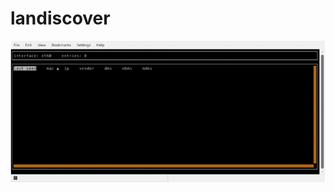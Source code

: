 
# landiscover

![](readme_assets/animated.gif)

<!-- // refs
// https://github.com/google/gopacket/blob/master/examples/arpscan/arpscan.go
// https://github.com/google/gopacket/issues/432
// https://github.com/timest/goscan/
// http://blog.davidvassallo.me/2016/11/03/simple-dns-sniffer-in-golang/

// refs
// https://github.com/google/gopacket/blob/master/layers/dns.go
// https://github.com/google/gopacket/blob/master/layers/ntp.go
// https://github.com/wireshark/wireshark/blob/master/epan/dissectors/packet-nbt.c -->
